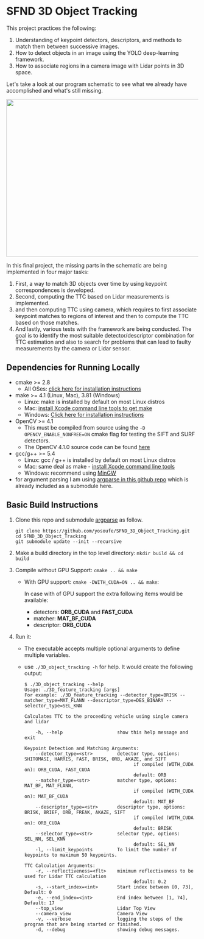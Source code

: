 # SFND 3D Object Tracking

This project practices the following:

1. Understanding of keypoint detectors, descriptors, and methods to match them between successive images.
2. How to detect objects in an image using the YOLO deep-learning framework.
3. How to associate regions in a camera image with Lidar points in 3D space.

Let's take a look at our program schematic to see what we already have accomplished and what's still missing.

<img src="images/course_code_structure.png" width="779" height="414" />

In this final project, the missing parts in the schematic are being implemented in four major tasks: 
1. First, a way to match 3D objects over time by using keypoint correspondences is developed. 
2. Second, computing the TTC based on Lidar measurements is implemented. 
3. and then computing TTC using camera, which requires to first associate keypoint matches to regions of interest and then to compute the TTC based on those matches. 
4. And lastly, various tests with the framework are being conducted. The goal is to identify the most suitable detector/descriptor combination for TTC estimation and also to search for problems that can lead to faulty measurements by the camera or Lidar sensor. 

## Dependencies for Running Locally
* cmake >= 2.8
  * All OSes: [click here for installation instructions](https://cmake.org/install/)
* make >= 4.1 (Linux, Mac), 3.81 (Windows)
  * Linux: make is installed by default on most Linux distros
  * Mac: [install Xcode command line tools to get make](https://developer.apple.com/xcode/features/)
  * Windows: [Click here for installation instructions](http://gnuwin32.sourceforge.net/packages/make.htm)
* OpenCV >= 4.1
  * This must be compiled from source using the `-D OPENCV_ENABLE_NONFREE=ON` cmake flag for testing the SIFT and SURF detectors.
  * The OpenCV 4.1.0 source code can be found [here](https://github.com/opencv/opencv/tree/4.1.0)
* gcc/g++ >= 5.4
  * Linux: gcc / g++ is installed by default on most Linux distros
  * Mac: same deal as make - [install Xcode command line tools](https://developer.apple.com/xcode/features/)
  * Windows: recommend using [MinGW](http://www.mingw.org/)
* for argument parsing I am using [argparse in this github repo](https://github.com/cofyc/argparse)
   which is already included as a submodule here.

## Basic Build Instructions

1. Clone this repo and submodule [argparse](https://github.com/cofyc/argparse) as follow.

   ```
   git clone https://github.com/yosoufe/SFND_3D_Object_Tracking.git
   cd SFND_3D_Object_Tracking
   git submodule update --init --recursive
   ```

2. Make a build directory in the top level directory: `mkdir build && cd build`
3. Compile without GPU Support: `cmake .. && make`

      * With GPU support: `cmake -DWITH_CUDA=ON .. && make`:
         
         In case with of GPU support the extra following items would be available: 
            
          * detectors: **ORB_CUDA** and **FAST_CUDA**
          * matcher: **MAT_BF_CUDA**
          * descriptor: **ORB_CUDA**

4. Run it:

   * The executable accepts multiple optional arguments to define multiple variables.
   * use `./3D_object_tracking -h` for help. It would create the following output:

        ```
        $ ./3D_object_tracking --help
        Usage: ./3D_feature_tracking [args]
        For example: ./3D_feature_tracking --detector_type=BRISK --matcher_type=MAT_FLANN --descriptor_type=DES_BINARY --selector_type=SEL_KNN

        Calculates TTC to the proceeding vehicle using single camera and lidar

            -h, --help                    show this help message and exit

        Keypoint Detection and Matching Arguments: 
            --detector_type=<str>         detector type, options: SHITOMASI, HARRIS, FAST, BRISK, ORB, AKAZE, and SIFT
                                                if compiled (WITH_CUDA on): ORB_CUDA, FAST_CUDA
                                                default: ORB
            --matcher_type=<str>          matcher type, options: MAT_BF, MAT_FLANN,
                                                if compiled (WITH_CUDA on): MAT_BF_CUDA
                                                default: MAT_BF
            --descriptor_type=<str>       descriptor type, options: BRISK, BRIEF, ORB, FREAK, AKAZE, SIFT
                                                if compiled (WITH_CUDA on): ORB_CUDA
                                                default: BRISK
            --selector_type=<str>         selector type, options: SEL_NN, SEL_KNN
                                                default: SEL_NN
            -l, --limit_keypoints         To limit the number of keypoints to maximum 50 keypoints.

        TTC Calculation Arguments: 
            -r, --reflectiveness=<flt>    minimum reflectiveness to be used for Lidar TTC calculation
                                                default: 0.2
            -s, --start_index=<int>       Start index between [0, 73], Default: 0
            -e, --end_index=<int>         End index between [1, 74], Default: 17
            --top_view                    Lidar Top View
            --camera_view                 Camera View
            -v, --verbose                 logging the steps of the program that are being started or finished.
            -d, --debug                   showing debug messages.
        ```